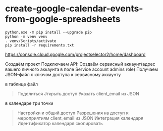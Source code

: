 # create-google-calendar-events-from-google-spreadsheets

```
python.exe -m pip install --upgrade pip
python -m venv venv
. venv/Scripts/activate
pip install -r requirements.txt
```
https://console.cloud.google.com/projectselector2/home/dashboard

Создаём проект
Подключаем API:
Создаём сервисный аккаунт(адрес вашего личного аккаунта в поле Service account admins role)
Получаем JSON-файл с ключом доступа к сервисному аккаунту

в таблице
файл
 > Поделиться
  > Jткрыть доступ
   > Указать client_email из JSON

в календаре
три точки
 > Настройки и общий доступ
  > Разрешения на доступ к мероприятиям client_email из JSON
  > Интеграция календаря
   > Идентификатор календаря скопировать